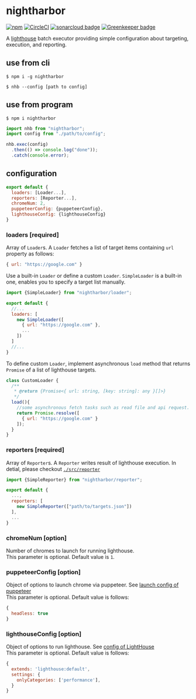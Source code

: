 # nightharbor
[![npm](https://img.shields.io/npm/v/nightharbor.svg)](https://www.npmjs.com/package/nightharbor)
[![CircleCI](https://circleci.com/gh/YoshiyukiKato/nightharbor.svg?style=svg)](https://circleci.com/gh/YoshiyukiKato/nightharbor)
[![sonarcloud badge](https://sonarcloud.io/api/project_badges/measure?project=YoshiyukiKato_nightharbor&metric=alert_status)](https://sonarcloud.io/dashboard?id=YoshiyukiKato_nightharbor)
[![Greenkeeper badge](https://badges.greenkeeper.io/YoshiyukiKato/nightharbor.svg)](https://greenkeeper.io/)

A [lighthouse](https://github.com/GoogleChrome/lighthouse) batch executor providing simple configuration about targeting, execution, and reporting.

## use from cli
```terminal
$ npm i -g nightharbor
```

```terminal
$ nhb --config [path to config]
```

## use from program
```terminal
$ npm i nightharbor
```

```js
import nhb from "nightharbor";
import config from "./path/to/config";

nhb.exec(config)
  .then(() => console.log("done"));
  .catch(console.error);
```

## configuration

```js
export default {
  loaders: [Loader...],
  reporters: [Reporter...],
  chromeNum: 2,
  puppeteerConfig: {puppeteerConfig},
  lighthouseConfig: {lighthouseConfig}
}
```

### loaders [required]
Array of `Loader`s. A `Loader` fetches a list of target items containing `url` property as follows:

```js
{ url: "https://google.com" }
```

Use a built-in `Loader` or define a custom `Loader`. `SimpleLoader` is a built-in one, enables you to specify a target list manually.

```js
import {SimpleLoader} from "nightharbor/loader";

export default {
  //...
  loaders: [
    new SimpleLoader([
      { url: "https://google.com" },
      ...
    ])
  ]
  //...
}
```

To define custom `Loader`, implement asynchronous `load` method that returns `Promise` of a list of lighthouse targets.

```js
class CustomLoader {
  /**
   * @return {Promise<{ url: string, [key: string]: any }[]>}
   */
  load(){
    //some asynchronous fetch tasks such as read file and api request.
    return Promise.resolve([
      { url: "https://google.com" }
    ]);
  }
}
```


### reporters [required]
Array of `Reporter`s. A `Reporter` writes result of lighthouse execution.
In detial, please checkout [`./src/reporter`](https://github.com/YoshiyukiKato/nightharbor/tree/master/src/reporter)

```js
import {SimpleReporter} from "nightharbor/reporter";

export default {
  ...,
  reporters: [
    new SimpleReporter(["path/to/targets.json"])
  ],
  ...
}
```

### chromeNum [option]
Number of chromes to launch for running lighthouse.  
This parameter is optional. Default value is `1`.

### puppeteerConfig [option]
Object of options to launch chrome via puppeteer. See [launch config of puppeteer](https://github.com/GoogleChrome/puppeteer/blob/v1.7.0/docs/api.md#puppeteerlaunchoptions)  
This parameter is optional. Default value is follows:

```js
{
  headless: true
}
```

### lighthouseConfig [option]
Object of options to run lighthouse. See [config of LightHouse](https://github.com/GoogleChrome/lighthouse/blob/master/docs/configuration.md)  
This parameter is optional. Default value is follows:

```js
{
  extends: 'lighthouse:default',
  settings: {
    onlyCategories: ['performance'],
  }
}
```
